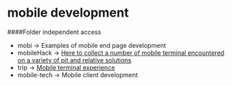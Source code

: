 # mobile development

####Folder independent access
* mobi -> Examples of mobile end page development
* mobileHack -> [Here to collect a number of mobile terminal encountered on a variety of pit and relative solutions](https://github.com/RubyLouvre/mobileHack)
* trip -> [Mobile terminal experience](https://github.com/doyoe/trip)
* mobile-tech -> Mobile client development


